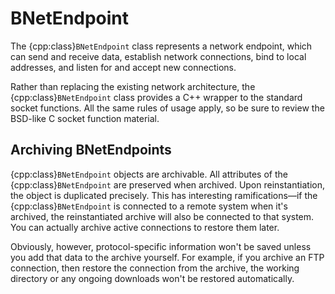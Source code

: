 # BNetEndpoint

The {cpp:class}`BNetEndpoint` class represents a network endpoint, which
can send and receive data, establish network connections, bind to local
addresses, and listen for and accept new connections.

Rather than replacing the existing network architecture, the
{cpp:class}`BNetEndpoint` class provides a C++ wrapper to the standard
socket functions. All the same rules of usage apply, so be sure to review
the BSD-like C socket function material.

## Archiving BNetEndpoints

{cpp:class}`BNetEndpoint` objects are archivable. All attributes of the
{cpp:class}`BNetEndpoint` are preserved when archived. Upon
reinstantiation, the object is duplicated precisely. This has interesting
ramifications—if the {cpp:class}`BNetEndpoint` is connected to a remote
system when it's archived, the reinstantiated archive will also be
connected to that system. You can actually archive active connections to
restore them later.

Obviously, however, protocol-specific information won't be saved unless you
add that data to the archive yourself. For example, if you archive an FTP
connection, then restore the connection from the archive, the working
directory or any ongoing downloads won't be restored automatically.
